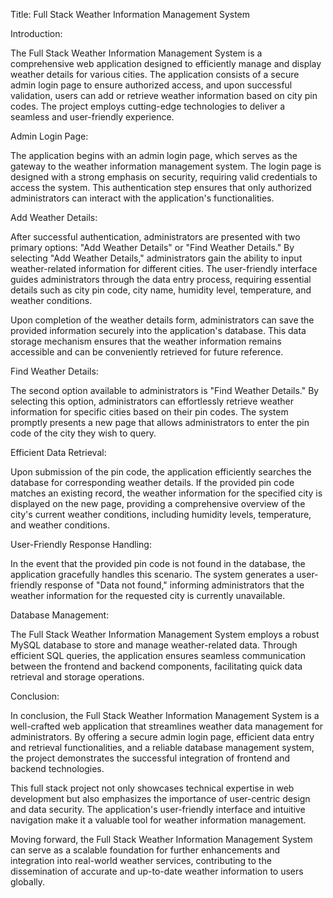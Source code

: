 Title: Full Stack Weather Information Management System

Introduction:

  The Full Stack Weather Information Management System is a comprehensive web application designed to efficiently manage and display weather details for various cities. The application consists of a secure admin login page to ensure authorized access, and upon successful validation, users can add or retrieve weather information based on city pin codes. The project employs cutting-edge technologies to deliver a seamless and user-friendly experience.
  
Admin Login Page:

  The application begins with an admin login page, which serves as the gateway to the weather information management system. The login page is designed with a strong emphasis on security, requiring valid credentials to access the system. This authentication step ensures that only authorized administrators can interact with the application's functionalities.
  
Add Weather Details:

  After successful authentication, administrators are presented with two primary options: "Add Weather Details" or "Find Weather Details." By selecting "Add Weather Details," administrators gain the ability to input weather-related information for different cities. The user-friendly interface guides administrators through the data entry process, requiring essential details such as city pin code, city name, humidity level, temperature, and weather conditions.
  
  Upon completion of the weather details form, administrators can save the provided information securely into the application's database. This data storage mechanism ensures that the weather information remains accessible and can be conveniently retrieved for future reference.

Find Weather Details:

  The second option available to administrators is "Find Weather Details." By selecting this option, administrators can effortlessly retrieve weather information for specific cities based on their pin codes. The system promptly presents a new page that allows administrators to enter the pin code of the city they wish to query.
  
Efficient Data Retrieval:

  Upon submission of the pin code, the application efficiently searches the database for corresponding weather details. If the provided pin code matches an existing record, the weather information for the specified city is displayed on the new page, providing a comprehensive overview of the city's current weather conditions, including humidity levels, temperature, and weather conditions.

User-Friendly Response Handling:

  In the event that the provided pin code is not found in the database, the application gracefully handles this scenario. The system generates a user-friendly response of "Data not found," informing administrators that the weather information for the requested city is currently unavailable.

Database Management:

  The Full Stack Weather Information Management System employs a robust MySQL database to store and manage weather-related data. Through efficient SQL queries, the application ensures seamless communication between the frontend and backend components, facilitating quick data retrieval and storage operations.

Conclusion:

  In conclusion, the Full Stack Weather Information Management System is a well-crafted web application that streamlines weather data management for administrators. By offering a secure admin login page, efficient data entry and retrieval functionalities, and a reliable database management system, the project demonstrates the successful integration of frontend and backend technologies.
 
  This full stack project not only showcases technical expertise in web development but also emphasizes the importance of user-centric design and data security. The application's user-friendly interface and intuitive navigation make it a valuable tool for weather information management.
 
  Moving forward, the Full Stack Weather Information Management System can serve as a scalable foundation for further enhancements and integration into real-world weather services, contributing to the dissemination of accurate and up-to-date weather information to users globally.
